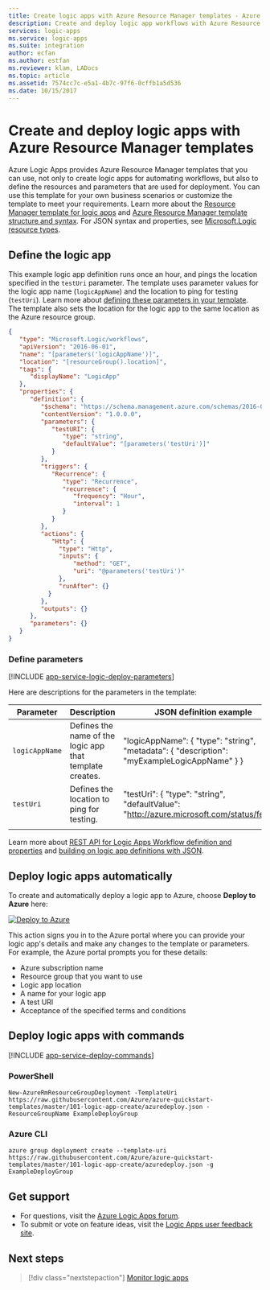 ```yaml
---
title: Create logic apps with Azure Resource Manager templates - Azure Logic Apps | Microsoft Docs
description: Create and deploy logic app workflows with Azure Resource Manager templates in Azure Logic Apps
services: logic-apps
ms.service: logic-apps
ms.suite: integration
author: ecfan
ms.author: estfan
ms.reviewer: klam, LADocs
ms.topic: article
ms.assetid: 7574cc7c-e5a1-4b7c-97f6-0cffb1a5d536
ms.date: 10/15/2017
---
```


# Create and deploy logic apps with Azure Resource Manager templates

Azure Logic Apps provides Azure Resource Manager templates 
that you can use, not only to create logic apps for automating workflows, 
but also to define the resources and parameters that are used for deployment. 
You can use this template for your own business scenarios or 
customize the template to meet your requirements. Learn more about the 
[Resource Manager template for logic apps](https://github.com/Azure/azure-quickstart-templates/blob/master/101-logic-app-create/azuredeploy.json) 
and [Azure Resource Manager template structure and syntax](../azure-resource-manager/resource-group-authoring-templates.md). For JSON syntax and properties, see [Microsoft.Logic resource types](/azure/templates/microsoft.logic/allversions).

## Define the logic app

This example logic app definition runs once an hour, 
and pings the location specified in the `testUri` parameter.
The template uses parameter values for the logic app name (```logicAppName```) 
and the location to ping for testing (```testUri```). Learn more about 
[defining these parameters in your template](#define-parameters). 
The template also sets the location for the logic app to the same 
location as the Azure resource group. 

``` json
{
   "type": "Microsoft.Logic/workflows",
   "apiVersion": "2016-06-01",
   "name": "[parameters('logicAppName')]",
   "location": "[resourceGroup().location]",
   "tags": {
      "displayName": "LogicApp"
   },
   "properties": {
      "definition": {
         "$schema": "https://schema.management.azure.com/schemas/2016-06-01/Microsoft.Logic.json",
         "contentVersion": "1.0.0.0",
         "parameters": {
            "testURI": {
               "type": "string",
               "defaultValue": "[parameters('testUri')]"
            }
         },
         "triggers": {
            "Recurrence": {
               "type": "Recurrence",
               "recurrence": {
                  "frequency": "Hour",
                  "interval": 1
               }
            }
         },
         "actions": {
            "Http": {
              "type": "Http",
              "inputs": {
                  "method": "GET",
                  "uri": "@parameters('testUri')"
              },
              "runAfter": {}
           }
         },
         "outputs": {}
      },
      "parameters": {}
   }
}
``` 

<a name="define-parameters"></a>

### Define parameters

[!INCLUDE [app-service-logic-deploy-parameters](../../includes/app-service-logic-deploy-parameters.md)]

Here are descriptions for the parameters in the template:

| Parameter | Description | JSON definition example | 
| --------- | ----------- | ----------------------- | 
| `logicAppName` | Defines the name of the logic app that template creates. | "logicAppName": { "type": "string", "metadata": { "description": "myExampleLogicAppName" } } |
| `testUri` | Defines the location to ping for testing. | "testUri": { "type": "string", "defaultValue": "http://azure.microsoft.com/status/feed/"} | 
||||

Learn more about [REST API for Logic Apps Workflow definition and properties](https://docs.microsoft.com/rest/api/logic/workflows) 
and [building on logic app definitions with JSON](logic-apps-author-definitions.md).

## Deploy logic apps automatically

To create and automatically deploy a logic app to Azure, 
choose **Deploy to Azure** here:

[![Deploy to Azure](./media/logic-apps-create-deploy-azure-resource-manager-templates/deploybutton.png)](https://portal.azure.com/#create/Microsoft.Template/uri/https%3A%2F%2Fraw.githubusercontent.com%2FAzure%2Fazure-quickstart-templates%2Fmaster%2F101-logic-app-create%2Fazuredeploy.json)

This action signs you in to the Azure portal where you can provide your 
logic app's details and make any changes to the template or parameters. 
For example, the Azure portal prompts you for these details:

* Azure subscription name
* Resource group that you want to use
* Logic app location
* A name for your logic app
* A test URI
* Acceptance of the specified terms and conditions

## Deploy logic apps with commands

[!INCLUDE [app-service-deploy-commands](../../includes/app-service-deploy-commands.md)]

### PowerShell

```
New-AzureRmResourceGroupDeployment -TemplateUri https://raw.githubusercontent.com/Azure/azure-quickstart-templates/master/101-logic-app-create/azuredeploy.json -ResourceGroupName ExampleDeployGroup
``` 

### Azure CLI

```
azure group deployment create --template-uri https://raw.githubusercontent.com/Azure/azure-quickstart-templates/master/101-logic-app-create/azuredeploy.json -g ExampleDeployGroup
```

## Get support

* For questions, visit the [Azure Logic Apps forum](https://social.msdn.microsoft.com/Forums/en-US/home?forum=azurelogicapps).
* To submit or vote on feature ideas, visit the [Logic Apps user feedback site](https://aka.ms/logicapps-wish).

## Next steps

> [!div class="nextstepaction"]
> [Monitor logic apps](../logic-apps/logic-apps-monitor-your-logic-apps.md)